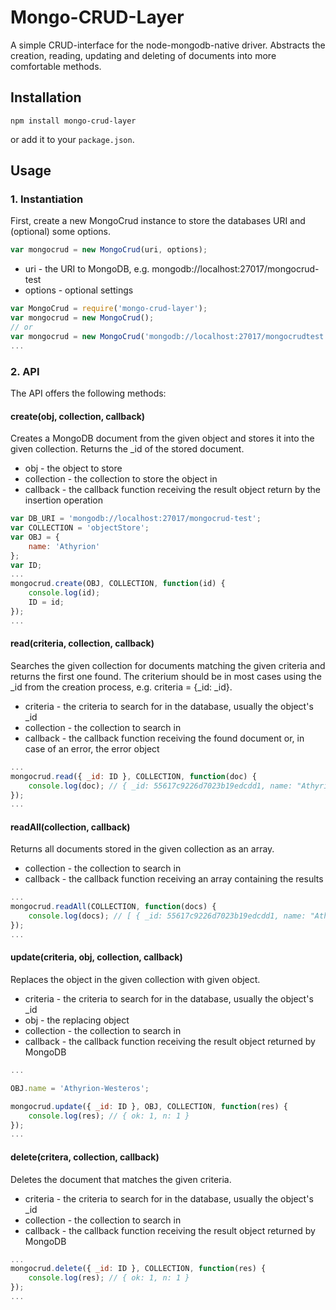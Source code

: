# Mongo-CRUD-Layer

A simple CRUD-interface for the node-mongodb-native driver.
Abstracts the creation, reading, updating and deleting of documents
into more comfortable methods.

## Installation

```shell
npm install mongo-crud-layer
```

or add it to your `package.json`.

## Usage

### 1. Instantiation

First, create a new MongoCrud instance to store the databases URI and (optional) some options.

```javascript
var mongocrud = new MongoCrud(uri, options);
```

* uri - the URI to MongoDB, e.g. mongodb://localhost:27017/mongocrud-test
* options - optional settings

```javascript
var MongoCrud = require('mongo-crud-layer');
var mongocrud = new MongoCrud(); 
// or 
var mongocrud = new MongoCrud('mongodb://localhost:27017/mongocrudtest');
...
```

### 2. API

The API offers the following methods:

#### create(obj, collection, callback)
Creates a MongoDB document from the given object and stores it into the given collection. Returns the _id of the stored document.
* obj - the object to store
* collection - the collection to store the object in
* callback - the callback function receiving the result object return by the insertion operation

```javascript
var DB_URI = 'mongodb://localhost:27017/mongocrud-test';
var COLLECTION = 'objectStore';
var OBJ = {
    name: 'Athyrion'
};
var ID;
...
mongocrud.create(OBJ, COLLECTION, function(id) {
    console.log(id);
    ID = id;
});
...
```


#### read(criteria, collection, callback)
Searches the given collection for documents matching the given criteria and returns the first one found. The criterium should be in most cases using the _id from the creation process, e.g. criteria = {_id: _id}.

* criteria - the criteria to search for in the database, usually the object's _id
* collection - the collection to search in
* callback - the callback function receiving the found document or, in case of an error, the error object

```javascript
...
mongocrud.read({ _id: ID }, COLLECTION, function(doc) {
    console.log(doc); // { _id: 55617c9226d7023b19edcdd1, name: "Athyrion" }
});
...
```


#### readAll(collection, callback)
Returns all documents stored in the given collection as an array.

* collection - the collection to search in
* callback - the callback function receiving an array containing the results

```javascript
...
mongocrud.readAll(COLLECTION, function(docs) {
    console.log(docs); // [ { _id: 55617c9226d7023b19edcdd1, name: "Athyrion" }, ...]
});
...
```



#### update(criteria, obj, collection, callback)
Replaces the object in the given collection with given object.

* criteria - the criteria to search for in the database, usually the object's _id
* obj - the replacing object
* collection - the collection to search in
* callback - the callback function receiving the result object returned by MongoDB

```javascript
...

OBJ.name = 'Athyrion-Westeros';

mongocrud.update({ _id: ID }, OBJ, COLLECTION, function(res) {
    console.log(res); // { ok: 1, n: 1 }
});
...
```

#### delete(critera, collection, callback)
Deletes the document that matches the given criteria.

* criteria - the criteria to search for in the database, usually the object's _id
* collection - the collection to search in
* callback - the callback function receiving the result object returned by MongoDB

```javascript
...
mongocrud.delete({ _id: ID }, COLLECTION, function(res) {
    console.log(res); // { ok: 1, n: 1 }
});
...
```